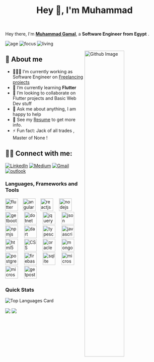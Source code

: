 <h1 align="center">Hey 👋, I'm Muhammad</h1>
<br />

Hey there, I'm **<a href="#">Muhammad Gamal</a>**, a **Software Engineer** **from Egypt** . 

![age](https://img.shields.io/badge/age-27-blue)
![focus](https://img.shields.io/badge/focus-MobileDevelopment-brightgreen)
![living](https://img.shields.io/badge/living-Cairo-3c9)

<img width="50%" align="right" alt="Github Image" src="https://raw.githubusercontent.com/onimur/.github/master/.resources/git-header.svg" />

<h2 align="left"> 📖 About me</h2>

- 👨🏽‍💻 I’m currently working as Software Engineer on [Freelancing projects](https://www.fiverr.com/muhmmedgamal)
- 🌱 I’m currently learning **Flutter** 
- 👯 I’m looking to collaborate on Flutter projects and Basic Web Dev stuff
- 💬 Ask me about anything, I am happy to help
- 📝 See my [Resume](https://drive.google.com/file/d/10MiFR7VlToKWk6W7veCl3ROI64c_f_uP/view?usp=sharing) to get more info.
- ⚡ Fun fact: Jack of all trades , Master of None ! 

<h2 align="left"> 🙋‍♂️ Connect with me:</h2>

[![LinkedIn](https://img.shields.io/badge/-LINKEDIN-0077B5.svg?style=for-the-badge&logo=linkedin&logoColor=white)](https://www.linkedin.com/in/mohamed-gamal-mohamed-ahmed/)
[![Medium](https://img.shields.io/badge/-Medium-000000.svg?style=for-the-badge&logo=Medium&logoColor=E0E0E0)](https://medium.com/@mohamed.gamal1586/)
[![Gmail](https://img.shields.io/badge/-GMAIL-D14836.svg?style=for-the-badge&logo=gmail&logoColor=white)](mailto:Muhammad.Gamal.Hamam@Gamil.com)
[![outlook](https://img.shields.io/badge/-outlook-0072C6.svg?style=for-the-badge&logo=microsoftoutlook&logoColor=white)](mailto:Muhammad.Gamal.Hamam@Outlook.com)


### Languages, Frameworks and Tools
<p align="left">
<img src="https://www.vectorlogo.zone/logos/flutterio/flutterio-icon.svg" alt="flutter" width="40" height="40"/>&nbsp;&nbsp;&nbsp;
<img src="https://www.vectorlogo.zone/logos/angular/angular-icon.svg" alt="angular" width="40" height="40"/>&nbsp;&nbsp;&nbsp;
<img src="https://www.vectorlogo.zone/logos/reactjs/reactjs-icon.svg" alt="reactjs" width="40" height="40"/> &nbsp;&nbsp;&nbsp;
<img src="https://www.vectorlogo.zone/logos/nodejs/nodejs-icon.svg" alt="nodejs" width="40" height="40"/> &nbsp;&nbsp;&nbsp;
<img src="https://www.vectorlogo.zone/logos/getbootstrap/getbootstrap-icon.svg" alt="getbootstrap" width="40" height="40"/> &nbsp;&nbsp;&nbsp;
<img src="https://www.vectorlogo.zone/logos/dotnet/dotnet-icon.svg" alt="dotnet Framework" width="40" height="40"/> &nbsp;&nbsp;&nbsp;
<img src="https://www.vectorlogo.zone/logos/jquery/jquery-icon.svg" alt="jquery" width="40" height="40"/> &nbsp;&nbsp;&nbsp;
<img src="https://www.vectorlogo.zone/logos/json/json-icon.svg" alt="json" width="40" height="40"/> &nbsp;&nbsp;&nbsp;
<img src="https://www.vectorlogo.zone/logos/npmjs/npmjs-icon.svg" alt="npmjs" width="40" height="40"/> &nbsp;&nbsp;&nbsp;
<img src="https://www.vectorlogo.zone/logos/dartlang/dartlang-icon.svg" alt="dart" width="40" height="40"/> &nbsp;&nbsp;&nbsp;
<img src="https://www.vectorlogo.zone/logos/typescriptlang/typescriptlang-icon.svg" alt="typescriptlang" width="40" height="40"/> &nbsp;&nbsp;&nbsp;
<img src="https://www.vectorlogo.zone/logos/javascript/javascript-icon.svg" alt="javascript" width="40" height="40"/> &nbsp;&nbsp;&nbsp;
<img src="https://www.vectorlogo.zone/logos/w3_html5/w3_html5-icon.svg" alt="html5" width="40" height="40"/> &nbsp;&nbsp;&nbsp;
<img src="https://www.vectorlogo.zone/logos/netlifyapp_watercss/netlifyapp_watercss-icon.svg" alt="CSS" width="40" height="40"/> &nbsp;&nbsp;&nbsp;
<img src="https://www.vectorlogo.zone/logos/oracle/oracle-icon.svg" alt="oracle" width="40" height="40"/> &nbsp;&nbsp;&nbsp;
<img src="https://www.vectorlogo.zone/logos/mongodb/mongodb-icon.svg" alt="mongodb" width="40" height="40"/> &nbsp;&nbsp;&nbsp;  
<img src="https://www.vectorlogo.zone/logos/postgresql/postgresql-icon.svg" alt="postgresql" width="40" height="40"/> &nbsp;&nbsp;&nbsp;
<img src="https://www.vectorlogo.zone/logos/firebase/firebase-icon.svg" alt="firebase" width="40" height="40"/> &nbsp;&nbsp;&nbsp;
<img src="https://www.vectorlogo.zone/logos/sqlite/sqlite-icon.svg" alt="sqlite" width="40" height="40"/> &nbsp;&nbsp;&nbsp;
<img src="https://www.vectorlogo.zone/logos/microsoft_azure/microsoft_azure-icon.svg" alt="microsoft_azure" width="40" height="40"/> &nbsp;&nbsp;&nbsp;
<img src="https://www.vectorlogo.zone/logos/microsoft_powerbi/microsoft_powerbi-icon.svg" alt="microsoft_powerbi" width="40" height="40"/> &nbsp;&nbsp;&nbsp;
<img src="https://www.vectorlogo.zone/logos/getpostman/getpostman-icon.svg" alt="getpostman" width="40" height="40"/> &nbsp;&nbsp;&nbsp;  


### Quick Stats

![Top Languages Card](https://github-readme-stats.vercel.app/api/top-langs/?username=MuhammadGamalHamam&theme=dark&layout=compact&hide=html,css,scss)
  
  
<img  src="https://github-readme-streak-stats.herokuapp.com/?user=MuhammadGamalHamam&theme=dark" align="center">
  
  
<img  src="https://github-readme-stats.vercel.app/api?username=MuhammadGamalHamam&show_icons=true&hide_border=true&theme=dark" align="center" >


